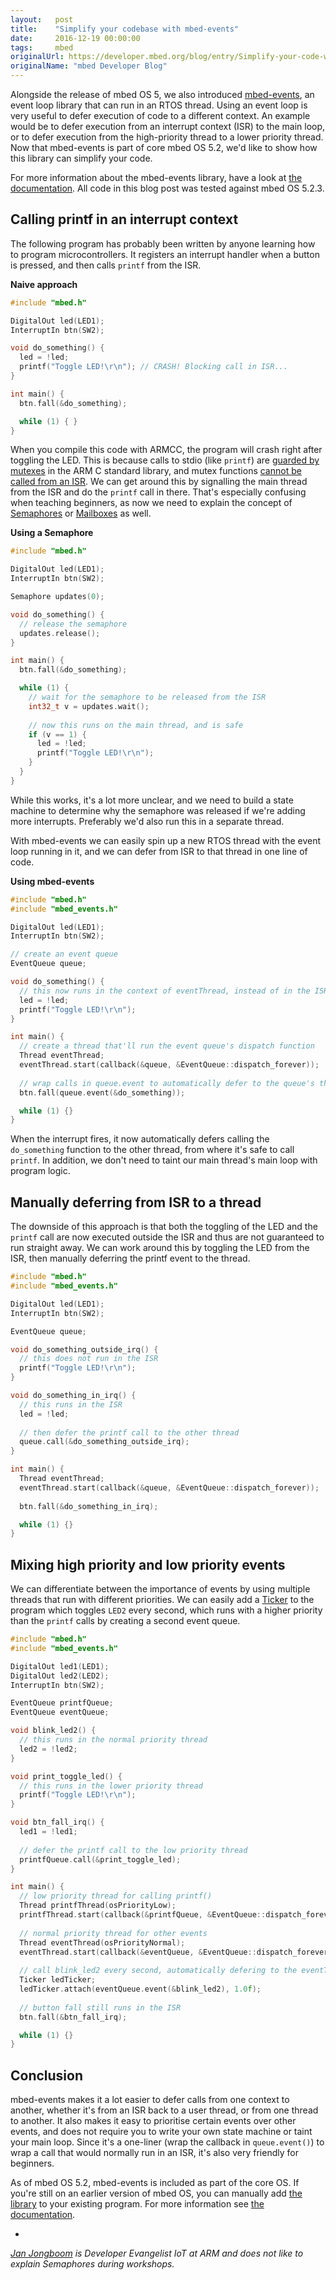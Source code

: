 ```yaml
---
layout:   post
title:    "Simplify your codebase with mbed-events"
date:     2016-12-19 00:00:00
tags:     mbed
originalUrl: https://developer.mbed.org/blog/entry/Simplify-your-code-with-mbed-events/
originalName: "mbed Developer Blog"
---
```


Alongside the release of mbed OS 5, we also introduced [mbed-events](https://github.com/ARMmbed/mbed-events), an event loop library that can run in an RTOS thread. Using an event loop is very useful to defer execution of code to a different context. An example would be to defer execution from an interrupt context (ISR) to the main loop, or to defer execution from the high-priority thread to a lower priority thread. Now that mbed-events is part of core mbed OS 5.2, we'd like to show how this library can simplify your code.

<!--more-->

For more information about the mbed-events library, have a look at [the documentation](https://docs.mbed.com/docs/mbed-os-handbook/en/5.1/concepts/events/). All code in this blog post was tested against mbed OS 5.2.3.

## Calling printf in an interrupt context

The following program has probably been written by anyone learning how to program microcontrollers. It registers an interrupt handler when a button is pressed, and then calls `printf` from the ISR.

**Naive approach**

```cpp
#include "mbed.h"

DigitalOut led(LED1);
InterruptIn btn(SW2);

void do_something() {
  led = !led;
  printf("Toggle LED!\r\n"); // CRASH! Blocking call in ISR...
}

int main() {
  btn.fall(&do_something);

  while (1) { }
}
```

When you compile this code with ARMCC, the program will crash right after toggling the LED. This is because calls to stdio (like `printf`) are [guarded by mutexes](https://developer.mbed.org/handbook/CMSIS-RTOS) in the ARM C standard library, and mutex functions [cannot be called from an ISR](https://www.keil.com/pack/doc/cmsis/RTOS/html/group__CMSIS__RTOS__MutexMgmt.html). We can get around this by signalling the main thread from the ISR and do the `printf` call in there. That's especially confusing when teaching beginners, as now we need to explain the concept of [Semaphores](https://developer.mbed.org/handbook/RTOS#semaphore) or [Mailboxes](https://developer.mbed.org/handbook/RTOS#mail) as well.

**Using a Semaphore**

```cpp
#include "mbed.h"

DigitalOut led(LED1);
InterruptIn btn(SW2);

Semaphore updates(0);

void do_something() {
  // release the semaphore
  updates.release();
}

int main() {
  btn.fall(&do_something);

  while (1) {
    // wait for the semaphore to be released from the ISR
    int32_t v = updates.wait();
    
    // now this runs on the main thread, and is safe
    if (v == 1) {
      led = !led;
      printf("Toggle LED!\r\n");
    }
  }
}
```

While this works, it's a lot more unclear, and we need to build a state machine to determine why the semaphore was released if we're adding more interrupts. Preferably we'd also run this in a separate thread.

With mbed-events we can easily spin up a new RTOS thread with the event loop running in it, and we can defer from ISR to that thread in one line of code.

**Using mbed-events**

```cpp
#include "mbed.h"
#include "mbed_events.h"

DigitalOut led(LED1);
InterruptIn btn(SW2);

// create an event queue
EventQueue queue;

void do_something() {
  // this now runs in the context of eventThread, instead of in the ISR
  led = !led;
  printf("Toggle LED!\r\n");
}

int main() {
  // create a thread that'll run the event queue's dispatch function
  Thread eventThread;
  eventThread.start(callback(&queue, &EventQueue::dispatch_forever));
  
  // wrap calls in queue.event to automatically defer to the queue's thread
  btn.fall(queue.event(&do_something));

  while (1) {}
}
```

When the interrupt fires, it now automatically defers calling the `do_something` function to the other thread, from where it's safe to call `printf`. In addition, we don't need to taint our main thread's main loop with program logic.

## Manually deferring from ISR to a thread

The downside of this approach is that both the toggling of the LED and the `printf` call are now executed outside the ISR and thus are not guaranteed to run straight away. We can work around this by toggling the LED from the ISR, then manually deferring the printf event to the thread.

```cpp
#include "mbed.h"
#include "mbed_events.h"

DigitalOut led(LED1);
InterruptIn btn(SW2);

EventQueue queue;

void do_something_outside_irq() {
  // this does not run in the ISR
  printf("Toggle LED!\r\n");
}

void do_something_in_irq() {
  // this runs in the ISR
  led = !led;
  
  // then defer the printf call to the other thread
  queue.call(&do_something_outside_irq);
}

int main() {
  Thread eventThread;
  eventThread.start(callback(&queue, &EventQueue::dispatch_forever));
  
  btn.fall(&do_something_in_irq);

  while (1) {}
}
```

## Mixing high priority and low priority events

We can differentiate between the importance of events by using multiple threads that run with different priorities. We can easily add a [Ticker](https://developer.mbed.org/handbook/Ticker) to the program which toggles `LED2` every second, which runs with a higher priority than the `printf` calls by creating a second event queue.

```cpp
#include "mbed.h"
#include "mbed_events.h"

DigitalOut led1(LED1);
DigitalOut led2(LED2);
InterruptIn btn(SW2);

EventQueue printfQueue;
EventQueue eventQueue;

void blink_led2() {
  // this runs in the normal priority thread
  led2 = !led2;
}   

void print_toggle_led() {
  // this runs in the lower priority thread
  printf("Toggle LED!\r\n");
}

void btn_fall_irq() {
  led1 = !led1;
  
  // defer the printf call to the low priority thread
  printfQueue.call(&print_toggle_led);
}

int main() {
  // low priority thread for calling printf()
  Thread printfThread(osPriorityLow);
  printfThread.start(callback(&printfQueue, &EventQueue::dispatch_forever));
  
  // normal priority thread for other events
  Thread eventThread(osPriorityNormal);
  eventThread.start(callback(&eventQueue, &EventQueue::dispatch_forever));
  
  // call blink_led2 every second, automatically defering to the eventThread
  Ticker ledTicker;
  ledTicker.attach(eventQueue.event(&blink_led2), 1.0f);
  
  // button fall still runs in the ISR
  btn.fall(&btn_fall_irq);

  while (1) {}
}
```


## Conclusion

mbed-events makes it a lot easier to defer calls from one context to another, whether it's from an ISR back to a user thread, or from one thread to another. It also makes it easy to prioritise certain events over other events, and does not require you to write your own state machine or taint your main loop. Since it's a one-liner (wrap the callback in `queue.event()`) to wrap a call that would normally run in an ISR, it's also very friendly for beginners.

As of mbed OS 5.2, mbed-events is included as part of the core OS. If you're still on an earlier version of mbed OS, you can manually add [the library](https://github.com/armmbed/mbed-events) to your existing program. For more information see [the documentation](https://docs.mbed.com/docs/mbed-os-handbook/en/5.1/concepts/events/).

-

*[Jan Jongboom](https://twitter.com/janjongboom) is Developer Evangelist IoT at ARM and does not like to explain Semaphores during workshops.*
